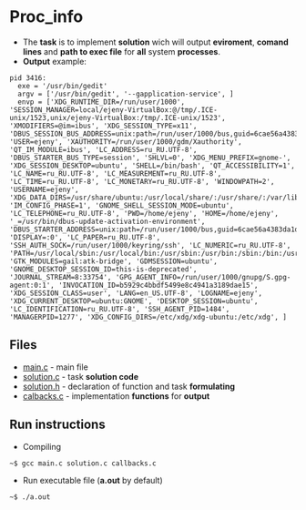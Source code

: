 # Proc_info

* The **task** is to implement **solution** wich will output **eviroment**, **comand lines** and **path to exec file** for **all** system **processes**.
* **Output** example:
```
pid 3416:
  exe = '/usr/bin/gedit'
  argv = ['/usr/bin/gedit', '--gapplication-service', ]
  envp = ['XDG_RUNTIME_DIR=/run/user/1000', 'SESSION_MANAGER=local/ejeny-VirtualBox:@/tmp/.ICE-unix/1523,unix/ejeny-VirtualBox:/tmp/.ICE-unix/1523', 'XMODIFIERS=@im=ibus', 'XDG_SESSION_TYPE=x11', 'DBUS_SESSION_BUS_ADDRESS=unix:path=/run/user/1000/bus,guid=6cae56a4383da1d517cf046c63fd6d76', 'USER=ejeny', 'XAUTHORITY=/run/user/1000/gdm/Xauthority', 'QT_IM_MODULE=ibus', 'LC_ADDRESS=ru_RU.UTF-8', 'DBUS_STARTER_BUS_TYPE=session', 'SHLVL=0', 'XDG_MENU_PREFIX=gnome-', 'XDG_SESSION_DESKTOP=ubuntu', 'SHELL=/bin/bash', 'QT_ACCESSIBILITY=1', 'LC_NAME=ru_RU.UTF-8', 'LC_MEASUREMENT=ru_RU.UTF-8', 'LC_TIME=ru_RU.UTF-8', 'LC_MONETARY=ru_RU.UTF-8', 'WINDOWPATH=2', 'USERNAME=ejeny', 'XDG_DATA_DIRS=/usr/share/ubuntu:/usr/local/share/:/usr/share/:/var/lib/snapd/desktop', 'IM_CONFIG_PHASE=1', 'GNOME_SHELL_SESSION_MODE=ubuntu', 'LC_TELEPHONE=ru_RU.UTF-8', 'PWD=/home/ejeny', 'HOME=/home/ejeny', '_=/usr/bin/dbus-update-activation-environment', 'DBUS_STARTER_ADDRESS=unix:path=/run/user/1000/bus,guid=6cae56a4383da1d517cf046c63fd6d76', 'DISPLAY=:0', 'LC_PAPER=ru_RU.UTF-8', 'SSH_AUTH_SOCK=/run/user/1000/keyring/ssh', 'LC_NUMERIC=ru_RU.UTF-8', 'PATH=/usr/local/sbin:/usr/local/bin:/usr/sbin:/usr/bin:/sbin:/bin:/usr/games:/usr/local/games:/snap/bin', 'GTK_MODULES=gail:atk-bridge', 'GDMSESSION=ubuntu', 'GNOME_DESKTOP_SESSION_ID=this-is-deprecated', 'JOURNAL_STREAM=8:33754', 'GPG_AGENT_INFO=/run/user/1000/gnupg/S.gpg-agent:0:1', 'INVOCATION_ID=b5929c4bbdf5499e8c4941a3189dae15', 'XDG_SESSION_CLASS=user', 'LANG=en_US.UTF-8', 'LOGNAME=ejeny', 'XDG_CURRENT_DESKTOP=ubuntu:GNOME', 'DESKTOP_SESSION=ubuntu', 'LC_IDENTIFICATION=ru_RU.UTF-8', 'SSH_AGENT_PID=1484', 'MANAGERPID=1277', 'XDG_CONFIG_DIRS=/etc/xdg/xdg-ubuntu:/etc/xdg', ]

```

## Files

* [main.c](https://github.com/EjenY-Poltavchiny/Filesystems-prac/blob/main/proc_info/main.c) - main file
* [solution.c](https://github.com/EjenY-Poltavchiny/Filesystems-prac/blob/main/proc_info/solution.c) - task **solution code**
* [solution.h](https://github.com/EjenY-Poltavchiny/Filesystems-prac/blob/main/proc_info/solution.h) - declaration of function and task **formulating**
* [calbacks.c](https://github.com/EjenY-Poltavchiny/Filesystems-prac/blob/main/proc_info/callbacks.c) - implementation **functions** for **output**

## Run instructions

* Compiling
```sh
~$ gcc main.c solution.c callbacks.c
```
* Run executable file (**a.out** by default)
```sh
~$ ./a.out
```
